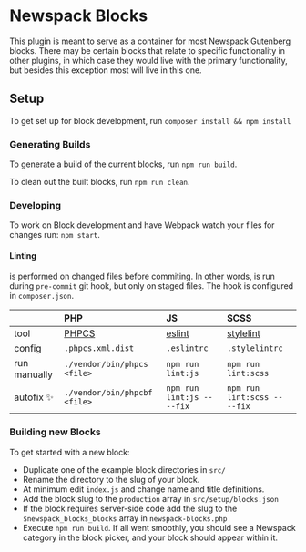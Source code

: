 # Newspack Blocks
This plugin is meant to serve as a container for most Newspack Gutenberg blocks. There may be certain blocks that relate to specific functionality in other plugins, in which case they would live with the primary functionality, but besides this exception most will live in this one.

## Setup

To get set up for block development, run `composer install && npm install`

### Generating Builds

To generate a build of the current blocks, run `npm run build`.

To clean out the built blocks, run `npm run clean`.

### Developing

To work on Block development and have Webpack watch your files for changes run: `npm start`.

#### Linting

is performed on changed files before commiting. In other words, is run during `pre-commit` git hook, but only on staged files. The hook is configured in `composer.json`.

|  | PHP | JS | SCSS |
| :- | :- | :- | :- |
| tool | [PHPCS](https://github.com/squizlabs/PHP_CodeSniffer) | [eslint](https://eslint.org/) | [stylelint](https://stylelint.io/) |
| config | `.phpcs.xml.dist` | `.eslintrc` | `.stylelintrc` |
| run manually | `./vendor/bin/phpcs <file>` | `npm run lint:js` | `npm run lint:scss` |
| autofix ✨ | `./vendor/bin/phpcbf <file>` | `npm run lint:js -- --fix` | `npm run lint:scss -- --fix` |


### Building new Blocks

To get started with a new block:

- Duplicate one of the example block directories in `src/`
- Rename the directory to the slug of your block.
- At minimum edit `index.js` and change name and title definitions.
- Add the block slug to the `production` array in `src/setup/blocks.json`
- If the block requires server-side code add the slug to the `$newspack_blocks_blocks` array in `newspack-blocks.php`
- Execute `npm run build`. If all went smoothly, you should see a Newspack category in the block picker, and your block should appear within it.
